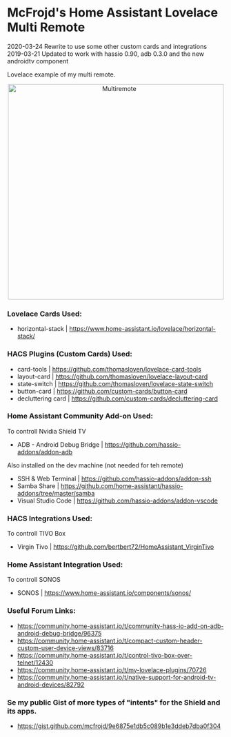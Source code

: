 # McFrojd's Home Assistant Lovelace Multi Remote
2020-03-24 Rewrite to use some other custom cards and integrations
2019-03-21 Updated to work with hassio 0.90, adb 0.3.0 and the new androidtv component

Lovelace example of my multi remote.

<p align="center">
<img src="https://raw.githubusercontent.com/mcfrojd/hassio_lovelace_multiremote/master/home_assistant_lovelace_remotes_2.gif" alt="Multiremote" width="500">
</p>



### Lovelace Cards Used:

  - horizontal-stack | https://www.home-assistant.io/lovelace/horizontal-stack/

### HACS Plugins (Custom Cards) Used:

  - card-tools             | https://github.com/thomasloven/lovelace-card-tools
  - layout-card            | https://github.com/thomasloven/lovelace-layout-card
  - state-switch           | https://github.com/thomasloven/lovelace-state-switch
  - button-card            | https://github.com/custom-cards/button-card
  - decluttering card      | https://github.com/custom-cards/decluttering-card

### Home Assistant Community Add-on Used:

To controll Nvidia Shield TV
  - ADB - Android Debug Bridge | https://github.com/hassio-addons/addon-adb

Also installed on the dev machine (not needed for teh remote)
  - SSH & Web Terminal  | https://github.com/hassio-addons/addon-ssh
  - Samba Share         | https://github.com/home-assistant/hassio-addons/tree/master/samba
  - Visual Studio Code  | https://github.com/hassio-addons/addon-vscode

### HACS Integrations Used:

To controll TIVO Box
  - Virgin Tivo   | https://github.com/bertbert72/HomeAssistant_VirginTivo

### Home Assistant Integration Used:

To controll SONOS
  - SONOS          | https://www.home-assistant.io/components/sonos/

### Useful Forum Links:

  - https://community.home-assistant.io/t/community-hass-io-add-on-adb-android-debug-bridge/96375
  - https://community.home-assistant.io/t/compact-custom-header-custom-user-device-views/83716
  - https://community.home-assistant.io/t/control-tivo-box-over-telnet/12430
  - https://community.home-assistant.io/t/my-lovelace-plugins/70726
  - https://community.home-assistant.io/t/native-support-for-android-tv-android-devices/82792

### Se my public Gist of more types of "intents" for the Shield and its apps.
  - https://gist.github.com/mcfrojd/9e6875e1db5c089b1e3ddeb7dba0f304